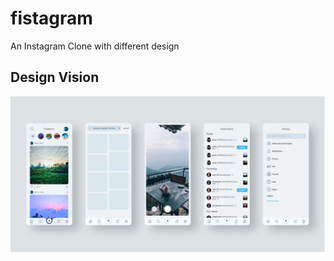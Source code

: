 # fistagram

An Instagram Clone with different design

## Design Vision 

![mockup](https://github.com/SP-XD/fistagram/blob/master/design/mockup%201.1.jpg?raw=true)
